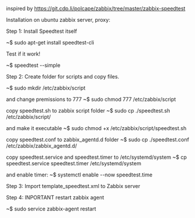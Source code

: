 inspired by https://git.cdp.li/polcape/zabbix/tree/master/zabbix-speedtest

Installation on ubuntu zabbix server, proxy:

Step 1: Install Speedtest itself

~$ sudo apt-get install speedtest-cli

Test if it work!

~$ speedtest --simple

Step 2: Create folder for scripts and copy files.

~$ sudo mkdir /etc/zabbix/script

and change premissions to 777
~$ sudo chmod 777 /etc/zabbix/script

copy speedtest.sh to zabbix script folder
~$ sudo cp ./speedtest.sh /etc/zabbix/script/

and make it executable
~$ sudo chmod +x /etc/zabbix/script/speedtest.sh

copy speedtest.conf to zabbix_agentd.d folder
~$ sudo cp ./speedtest.conf /etc/zabbix/zabbix_agentd.d/

copy speedtest.service and speedtest.timer to /etc/systemd/system
~$ cp speedtest.service speedtest.timer /etc/systemd/system

and enable timer:
~$ systemctl enable --now speedtest.time

Step 3: Import template_speedtest.xml to Zabbix server

Step 4: INPORTANT restart zabbix agent

~$ sudo service zabbix-agent restart